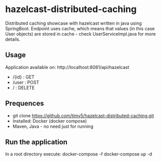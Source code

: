 # hazelcast-distributed-caching
Distributed caching showcase with hazelcast written in java using SpringBoot. 
Endpoint uses cache, which means that values (in this case User objects) are stored in cache - check UserServiceImpl.java for more details.

## Usage
Application available on: http://localhost:8081/api/hazelcast
- /{id} : GET
- /user : POST
- /     : DELETE

## Prequences
- git clone https://github.com/timv5/hazelcast-distributed-caching.git
- Installed: Docker (docker compose)
- Maven, Java - no need just for running

## Run the application
In a root directory execute: docker-compose -f docker-compose up -d
